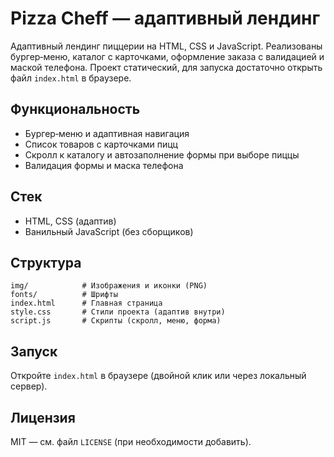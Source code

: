 # Pizza Cheff — адаптивный лендинг

Адаптивный лендинг пиццерии на HTML, CSS и JavaScript. Реализованы бургер‑меню, каталог с карточками, оформление заказа с валидацией и маской телефона. Проект статический, для запуска достаточно открыть файл `index.html` в браузере.

## Функциональность

- Бургер‑меню и адаптивная навигация
- Список товаров с карточками пицц
- Скролл к каталогу и автозаполнение формы при выборе пиццы
- Валидация формы и маска телефона

## Стек

- HTML, CSS (адаптив)
- Ванильный JavaScript (без сборщиков)

## Структура

```
img/            # Изображения и иконки (PNG)
fonts/          # Шрифты
index.html      # Главная страница
style.css       # Стили проекта (адаптив внутри)
script.js       # Скрипты (скролл, меню, форма)
```

## Запуск

Откройте `index.html` в браузере (двойной клик или через локальный сервер).

## Лицензия

MIT — см. файл `LICENSE` (при необходимости добавить).
